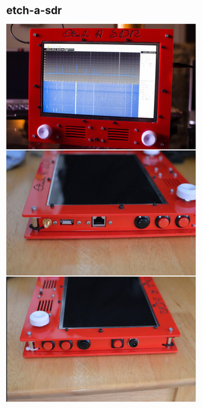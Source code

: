 # etch-a-sdr

![etch-a-sdr](https://raw.githubusercontent.com/devnulling/etch-a-sdr/master/images/etch-a-sdr.jpg)
![etch-a-sdr](https://raw.githubusercontent.com/devnulling/etch-a-sdr/master/images/left_side.jpg)
![etch-a-sdr](https://raw.githubusercontent.com/devnulling/etch-a-sdr/master/images/right_side.jpg)

